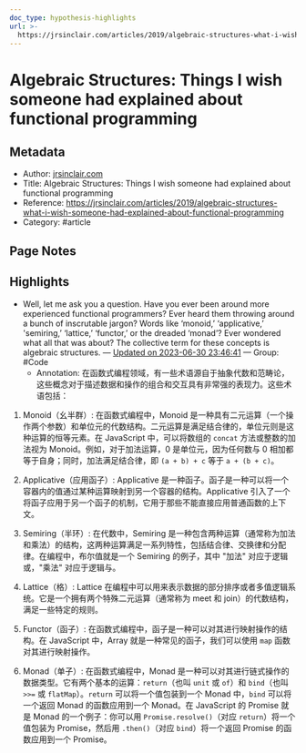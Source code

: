 ```yaml
---
doc_type: hypothesis-highlights
url: >-
  https://jrsinclair.com/articles/2019/algebraic-structures-what-i-wish-someone-had-explained-about-functional-programming
---
```


# Algebraic Structures: Things I wish someone had explained about functional programming

## Metadata
- Author: [jrsinclair.com]()
- Title: Algebraic Structures: Things I wish someone had explained about functional programming
- Reference: https://jrsinclair.com/articles/2019/algebraic-structures-what-i-wish-someone-had-explained-about-functional-programming
- Category: #article

## Page Notes
## Highlights
- Well, let me ask you a question. Have you ever been around more experienced functional programmers? Ever heard them throwing around a bunch of inscrutable jargon? Words like ‘monoid,’ ‘applicative,’ 'semiring,’ ‘lattice,’ ‘functor,’ or the dreaded ‘monad’? Ever wondered what all that was about? The collective term for these concepts is algebraic structures. — [Updated on 2023-06-30 23:46:41](https://hyp.is/TskYZhddEe6YMYsexSlzTQ/jrsinclair.com/articles/2019/algebraic-structures-what-i-wish-someone-had-explained-about-functional-programming) — Group: #Code
    - Annotation: 在函数式编程领域，有一些术语源自于抽象代数和范畴论，这些概念对于描述数据和操作的组合和交互具有非常强的表现力。这些术语包括：

1. Monoid（幺半群）: 在函数式编程中，Monoid 是一种具有二元运算（一个操作两个参数）和单位元的代数结构。二元运算是满足结合律的，单位元则是这种运算的恒等元素。在 JavaScript 中，可以将数组的 `concat` 方法或整数的加法视为 Monoid。例如，对于加法运算，0 是单位元，因为任何数与 0 相加都等于自身；同时，加法满足结合律，即 `(a + b) + c` 等于 `a + (b + c)`。

2. Applicative（应用函子）: Applicative 是一种函子。函子是一种可以将一个容器内的值通过某种运算映射到另一个容器的结构。Applicative 引入了一个将函子应用于另一个函子的机制，它用于那些不能直接应用普通函数的上下文。

3. Semiring（半环）: 在代数中，Semiring 是一种包含两种运算（通常称为加法和乘法）的结构，这两种运算满足一系列特性，包括结合律、交换律和分配律。在编程中，布尔值就是一个 Semiring 的例子，其中 "加法" 对应于逻辑或，"乘法" 对应于逻辑与。

4. Lattice（格）: Lattice 在编程中可以用来表示数据的部分排序或者多值逻辑系统。它是一个拥有两个特殊二元运算（通常称为 meet 和 join）的代数结构，满足一些特定的规则。

5. Functor（函子）: 在函数式编程中，函子是一种可以对其进行映射操作的结构。在 JavaScript 中，Array 就是一种常见的函子，我们可以使用 `map` 函数对其进行映射操作。

6. Monad（单子）: 在函数式编程中，Monad 是一种可以对其进行链式操作的数据类型。它有两个基本的运算：`return`（也叫 `unit` 或 `of`）和 `bind`（也叫 `>>=` 或 `flatMap`）。`return` 可以将一个值包装到一个 Monad 中，`bind` 可以将一个返回 Monad 的函数应用到一个 Monad。在 JavaScript 的 Promise 就是 Monad 的一个例子：你可以用 `Promise.resolve()`（对应 `return`）将一个值包装为 Promise，然后用 `.then()`（对应 `bind`）将一个返回 Promise 的函数应用到一个 Promise。



